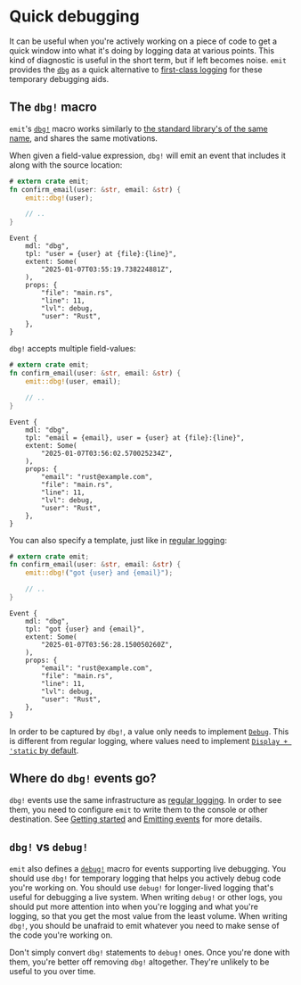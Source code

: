 # Quick debugging

It can be useful when you're actively working on a piece of code to get a quick window into what it's doing by logging data at various points. This kind of diagnostic is useful in the short term, but if left becomes noise. `emit` provides the [`dbg`](https://docs.rs/emit/0.11.0-alpha.21/emit/macro.dbg.html) as a quick alternative to [first-class logging](./logging.md) for these temporary debugging aids.

## The `dbg!` macro

`emit`'s [`dbg!`](https://docs.rs/emit/0.11.0-alpha.21/emit/macro.dbg.html) macro works similarly to [the standard library's of the same name](https://doc.rust-lang.org/std/macro.dbg.html), and shares the same motivations.

When given a field-value expression, `dbg!` will emit an event that includes it along with the source location:

```rust
# extern crate emit;
fn confirm_email(user: &str, email: &str) {
    emit::dbg!(user);

    // ..
}
```

```text
Event {
    mdl: "dbg",
    tpl: "user = {user} at {file}:{line}",
    extent: Some(
        "2025-01-07T03:55:19.738224881Z",
    ),
    props: {
        "file": "main.rs",
        "line": 11,
        "lvl": debug,
        "user": "Rust",
    },
}
```

`dbg!` accepts multiple field-values:

```rust
# extern crate emit;
fn confirm_email(user: &str, email: &str) {
    emit::dbg!(user, email);

    // ..
}
```

```text
Event {
    mdl: "dbg",
    tpl: "email = {email}, user = {user} at {file}:{line}",
    extent: Some(
        "2025-01-07T03:56:02.570025234Z",
    ),
    props: {
        "email": "rust@example.com",
        "file": "main.rs",
        "line": 11,
        "lvl": debug,
        "user": "Rust",
    },
}
```

You can also specify a template, just like in [regular logging](./logging.md):

```rust
# extern crate emit;
fn confirm_email(user: &str, email: &str) {
    emit::dbg!("got {user} and {email}");

    // ..
}
```

```text
Event {
    mdl: "dbg",
    tpl: "got {user} and {email}",
    extent: Some(
        "2025-01-07T03:56:28.150050260Z",
    ),
    props: {
        "email": "rust@example.com",
        "file": "main.rs",
        "line": 11,
        "lvl": debug,
        "user": "Rust",
    },
}
```

In order to be captured by `dbg!`, a value only needs to implement [`Debug`](https://doc.rust-lang.org/std/fmt/trait.Debug.html). This is different from regular logging, where values need to implement [`Display + 'static` by default](../reference/property-capturing.md).

## Where do `dbg!` events go?

`dbg!` events use the same infrastructure as [regular logging](./logging.md). In order to see them, you need to configure `emit` to write them to the console or other destination. See [Getting started](../getting-started.md) and [Emitting events](../emitting-events.md) for more details.

## `dbg!` vs `debug!`

`emit` also defines a [`debug!`](https://docs.rs/emit/0.11.0-alpha.21/emit/macro.debug.html) macro for events supporting live debugging. You should use `dbg!` for temporary logging that helps you actively debug code you're working on. You should use `debug!` for longer-lived logging that's useful for debugging a live system. When writing `debug!` or other logs, you should put more attention into when you're logging and what you're logging, so that you get the most value from the least volume. When writing `dbg!`, you should be unafraid to emit whatever you need to make sense of the code you're working on.

Don't simply convert `dbg!` statements to `debug!` ones. Once you're done with them, you're better off removing `dbg!` altogether. They're unlikely to be useful to you over time.
